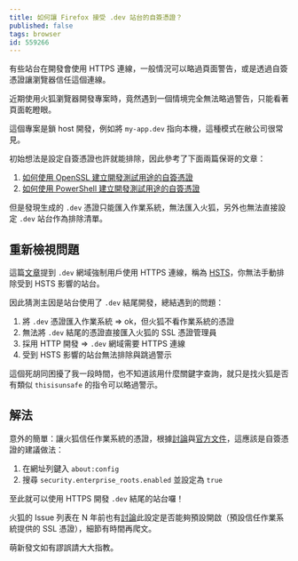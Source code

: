```yaml
---
title: 如何讓 Firefox 接受 .dev 站台的自簽憑證？
published: false
tags: browser
id: 559266
---
```


有些站台在開發會使用 HTTPS 連線，一般情況可以略過頁面警告，或是透過自簽憑證讓瀏覽器信任這個連線。

近期使用火狐瀏覽器開發專案時，竟然遇到一個情境完全無法略過警告，只能看著頁面乾瞪眼。

這個專案是鎖 host 開發，例如將 `my-app.dev` 指向本機，這種模式在敝公司很常見。

初始想法是設定自簽憑證也許就能排除，因此參考了下面兩篇保哥的文章：

1. [如何使用 OpenSSL 建立開發測試用途的自簽憑證](https://blog.miniasp.com/post/2019/02/25/Creating-Self-signed-Certificate-using-OpenSSL)
2. [如何使用 PowerShell 建立開發測試用途的自簽憑證](https://blog.miniasp.com/post/2018/04/24/Using-PowerShell-to-build-Self-Signed-Certificate)

但是發現生成的 `.dev` 憑證只能匯入作業系統，無法匯入火狐，另外也無法直接設定 `.dev` 站台作為排除清單。

## 重新檢視問題

這篇[文章](https://ma.ttias.be/chrome-force-dev-domains-https-via-preloaded-hsts/)提到 `.dev` 網域強制用戶使用 HTTPS 連線，稱為 [HSTS](https://zh.wikipedia.org/wiki/HTTP%E4%B8%A5%E6%A0%BC%E4%BC%A0%E8%BE%93%E5%AE%89%E5%85%A8)，你無法手動排除受到 HSTS 影響的站台。

因此猜測主因是站台使用了 `.dev` 結尾開發，總結遇到的問題：

1. 將 `.dev` 憑證匯入作業系統 => ok，但火狐不看作業系統的憑證
2. 無法將 `.dev` 結尾的憑證直接匯入火狐的 SSL 憑證管理員
3. 採用 HTTP 開發 => `.dev` 網域需要 HTTPS 連線
4. 受到 HSTS 影響的站台無法排除與跳過警示

這個死胡同困擾了我一段時間，也不知道該用什麼關鍵字查詢，就只是找火狐是否有類似 `thisisunsafe` 的指令可以略過警示。

## 解法

意外的簡單：讓火狐信任作業系統的憑證，根據[討論](https://superuser.com/questions/1303396/how-to-fix-firefox-59-no-longer-accepting-my-self-signed-ssl-certificate-on-dev)與[官方文件](https://support.mozilla.org/en-US/kb/setting-certificate-authorities-firefox)，這應該是自簽憑證的建議做法：

1. 在網址列鍵入 `about:config`
2. 搜尋 `security.enterprise_roots.enabled` 並設定為 `true`

至此就可以使用 HTTPS 開發 `.dev` 結尾的站台囉！

火狐的 Issue 列表在 N 年前也有[討論](https://bugzilla.mozilla.org/show_bug.cgi?id=1314010)此設定是否能夠預設開啟（預設信任作業系統提供的 SSL 憑證），細節有時間再爬文。

萌新發文如有謬誤請大大指教。
